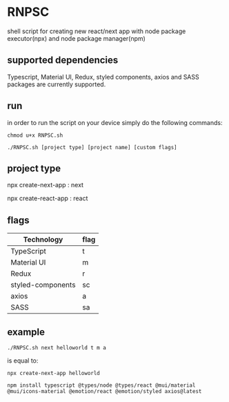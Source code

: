 # RNPSC
shell script for creating new react/next app with node package executor(npx) and node package manager(npm)

## supported dependencies
Typescript, Material UI, Redux, styled components, axios and SASS packages are currently supported.

## run
in order to run the script on your device simply do the following commands:

`
chmod u+x RNPSC.sh
`

`
./RNPSC.sh [project type] [project name] [custom flags]
`

## project type

npx create-next-app : next

npx create-react-app : react

## flags

| Technology | flag |
|----------- | ---- |
| TypeScript | t |
| Material UI | m |
| Redux | r |
| styled-components | sc |
| axios | a |
| SASS | sa |

## example

`
./RNPSC.sh next helloworld t m a 
`

is equal to:

`
npx create-next-app helloworld
`

`
npm install typescript @types/node @types/react @mui/material @mui/icons-material @emotion/react @emotion/styled axios@latest
`
